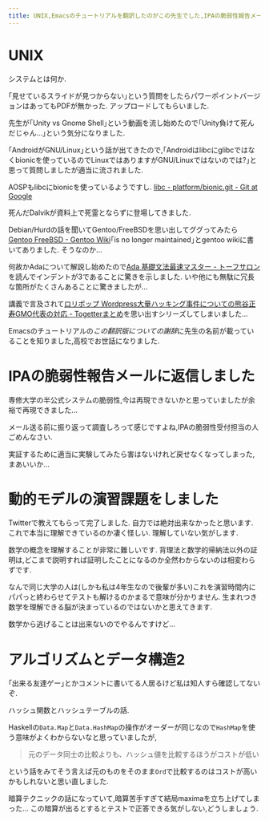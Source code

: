 ```yaml
---
title: UNIX,Emacsのチュートリアルを翻訳したのがこの先生でした,IPAの脆弱性報告メールに返信しました,動的モデルの演習課題をしました,アルゴリズムとデータ構造2,暗算
---
```


# UNIX

システムとは何か.

｢見せているスライドが見つからない｣という質問をしたらパワーポイントバージョンはあってもPDFが無かった.
アップロードしてもらいました.

先生が｢Unity vs Gnome Shell｣という動画を流し始めたので｢Unity負けて死んだじゃん…｣という気分になりました.

｢AndroidがGNU/Linux｣という話が出てきたので,｢Androidはlibcにglibcではなくbionicを使っているのでLinuxではありますがGNU/Linuxではないのでは?｣と思って質問しましたが適当に流されました.

AOSPもlibcにbionicを使っているようですし.
[libc - platform/bionic.git - Git at Google](https://android.googlesource.com/platform/bionic.git/+/jb-mr1.1-dev-plus-aosp/libc/)

死んだDalvikが資料上で死霊とならずに登場してきました.

Debian/Hurdの話を聞いてGentoo/FreeBSDを思い出してググってみたら[Gentoo FreeBSD - Gentoo Wiki](https://wiki.gentoo.org/wiki/Gentoo_FreeBSD)｢is no longer maintained｣とgentoo wikiに書いてありました.
そうなのか…

何故かAdaについて解説し始めたので[Ada 基礎文法最速マスター - トーフサロン](http://d.hatena.ne.jp/carver/20100227/p1)を読んでインデントが3であることに驚きを示しました.
いや他にも無駄に冗長な箇所がたくさんあることに驚きましたが…

講義で言及されて[ロリポップ Wordpress大量ハッキング事件についての熊谷正寿GMO代表の対応 - Togetterまとめ](https://togetter.com/li/556240)を思い出すシリーズしてしまいました…

Emacsのチュートリアルの*この翻訳版についての謝辞*に先生の名前が載っていることを知りました,高校でお世話になりました.

# IPAの脆弱性報告メールに返信しました

専修大学の半公式システムの脆弱性,今は再現できないかと思っていましたが余裕で再現できました…

メール送る前に振り返って調査しろって感じですよね,IPAの脆弱性受付担当の人ごめんなさい.

実証するために適当に実験してみたら害はないけれど戻せなくなってしまった,まあいいか…

# 動的モデルの演習課題をしました

Twitterで教えてもらって完了しました.
自力では絶対出来なかったと思います.
これで本当に理解できているのか凄く怪しい.
理解していない気がします.

数学の概念を理解することが非常に難しいです.
背理法と数学的帰納法以外の証明は,どこまで説明すれば証明したことになるのか全然わからないのは相変わらずです.

なんで同じ大学の人は(しかも私は4年生なので後輩が多い)これを演習時間内にパパっと終わらせてテストも解けるのかまるで意味が分かりません.
生まれつき数学を理解できる脳が決まっているのではないかと思えてきます.

数学から逃げることは出来ないのでやるんですけど…

# アルゴリズムとデータ構造2

｢出来る友達ゲー｣とかコメントに書いてる人居るけど私は知人すら確認してないぞ.

ハッシュ関数とハッシュテーブルの話.

Haskellの`Data.Map`と`Data.HashMap`の操作がオーダーが同じなので`HashMap`を使う意味がよくわからないなと思っていましたが,

> 元のデータ同士の比較よりも、ハッシュ値を比較するほうがコストが低い

という話をみてそう言えば元のものをそのまま`Ord`で比較するのはコストが高いかもしれないと思い直しました.

暗算テクニックの話になっていて,暗算苦手すぎて結局maximaを立ち上げてしまった…
この暗算が出るとするとテストで正答できる気がしない,どうしましょう.
